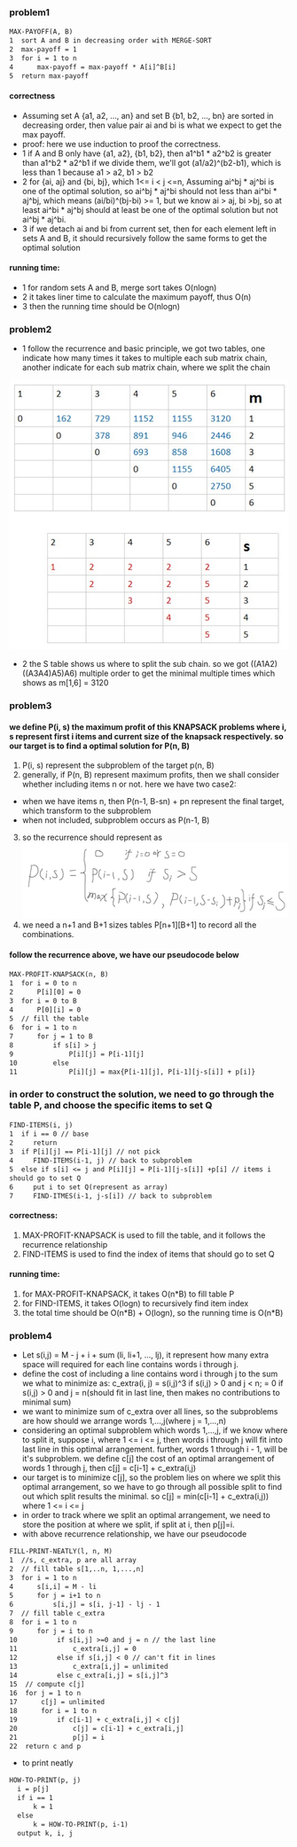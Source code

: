 ### problem1
```
MAX-PAYOFF(A, B)
1  sort A and B in decreasing order with MERGE-SORT
2  max-payoff = 1
3  for i = 1 to n
4      max-payoff = max-payoff * A[i]^B[i]
5  return max-payoff
```
#### correctness
+ Assuming set A {a1, a2, ..., an} and set B {b1, b2, ..., bn} are sorted
in decreasing order, then value pair ai and bi is what we expect to get the
max payoff.
+ proof: here we use induction to proof the correctness.
+ 1 if A and B only have {a1, a2}, {b1, b2}, then a1^b1 * a2^b2 is greater than
a1^b2 * a2^b1 if we divide them, we'll got (a1/a2)^(b2-b1), which is less than 1
because a1 > a2, b1 > b2
+ 2 for {ai, aj} and {bi, bj}, which 1<= i < j <=n,  Assuming
ai^bj * aj^bi is one of the optimal solution, so ai^bj * aj^bi should not less than ai^bi * aj^bj, which means (ai/bi)^(bj-bi) >= 1, but we know ai > aj, bi >bj, so at least ai^bi * aj^bj should at least be one of the optimal solution but not ai^bj * aj^bi.
+ 3 if we detach ai and bi from current set, then for each element left in sets A and B, it should recursively follow the same forms to get the optimal solution
#### running time:
+ 1 for random sets A and B, merge sort takes O(nlogn)
+ 2 it takes liner time to calculate the maximum payoff, thus O(n)
+ 3 then the running time should be O(nlogn)

### problem2
+ 1 follow the recurrence and basic principle, we got two tables, one indicate how many times it takes to multiple each sub matrix chain, another indicate for each sub matrix chain, where we split the chain

 ![](image/matrix-chains.jpg)

+ 2 the S table shows us where to split the sub chain. so we got
((A1A2)((A3A4)A5)A6) multiple order to get the minimal multiple times
which shows as m[1,6] = 3120

### problem3
#### we define P(i, s) the maximum profit of this KNAPSACK problems where i, s represent first i items and current size of the knapsack respectively. so our target is to find a optimal solution for P(n, B)
1. P(i, s) represent the subproblem of the target p(n, B)
2. generally, if P(n, B) represent maximum profits, then we shall consider whether
including items n or not. here we have two case2:
 + when we have items n, then P(n-1, B-sn) + pn represent the final target, which transform to the subproblem
 + when not included, subproblem occurs as P(n-1, B)
3. so the recurrence should represent as
![](image/knapsack.png)
4. we need a n+1 and B+1 sizes tables P[n+1][B+1] to record all the combinations.
#### follow the recurrence above, we have our pseudocode below
```
MAX-PROFIT-KNAPSACK(n, B)
1  for i = 0 to n
2      P[i][0] = 0
3  for i = 0 to B
4      P[0][i] = 0
5  // fill the table
6  for i = 1 to n
7      for j = 1 to B
8          if s[i] > j
9              P[i][j] = P[i-1][j]
10         else     
11             P[i][j] = max{P[i-1][j], P[i-1][j-s[i]] + p[i]}
```
### in order to construct the solution, we need to go through the table P, and choose the specific items to set Q
```
FIND-ITEMS(i, j)
1  if i == 0 // base
2     return
3  if P[i][j] == P[i-1][j] // not pick
4     FIND-ITEMS(i-1, j) // back to subproblem
5  else if s[i] <= j and P[i][j] = P[i-1][j-s[i]] +p[i] // items i should go to set Q
6     put i to set Q(represent as array)
7     FIND-ITMES(i-1, j-s[i]) // back to subproblem
```

#### correctness:
1. MAX-PROFIT-KNAPSACK is used to fill the table, and it follows the recurrence relationship
2. FIND-ITEMS is used to find the index of items that should go to set Q

#### running time:
1. for MAX-PROFIT-KNAPSACK, it takes O(n*B) to fill table P
2. for FIND-ITEMS, it takes O(logn) to recursively find item index
3. the total time should be O(n\*B) + O(logn), so the running time is O(n*B)

### problem4
+ Let s(i,j) = M - j + i + sum (li, li+1, ..., lj), it represent how many extra space will required for each line contains words i through j.
+ define the cost of including a line contains word i through j to the sum we what to minimize as: c_extra(i, j) = s(i,j)^3 if s(i,j) > 0 and j < n; = 0 if s(i,j) > 0 and j = n(should fit in last line, then makes no contributions to minimal sum)
+ we want to minimize sum of c_extra over all lines, so the subproblems are how should we arrange words 1,...,j(where j = 1,...,n)
+ considering an optimal subproblem which words 1,...,j, if we know where to split it, suppose i, where 1 <= i <= j, then words i through j will fit into last line in this optimal arrangement. further, words 1 through i - 1, will be it's subproblem. we define c[j] the cost of an optimal arrangement of words 1 through j, then c[j] = c[i-1] + c_extra(i,j)
+ our target is to minimize c[j], so the problem lies on where we split this optimal arrangement, so we have to go through all possible split to find out which split results the minimal. so c[j] = min(c[i-1] + c_extra(i,j)) where 1 <= i <= j
+ in order to track where we split an optimal arrangement, we need to store the position at where we split, if split at i, then p[j]=i.
+ with above recurrence relationship, we have our pseudocode
```
FILL-PRINT-NEATLY(l, n, M)
1  //s, c_extra, p are all array
2  // fill table s[1,..n, 1,...,n]
3  for i = 1 to n
4      s[i,i] = M - li
5      for j = i+1 to n
6          s[i,j] = s[i, j-1] - lj - 1
7  // fill table c_extra
8  for i = 1 to n
9      for j = i to n
10          if s[i,j] >=0 and j = n // the last line
11              c_extra[i,j] = 0
12          else if s[i,j] < 0 // can't fit in lines
13              c_extra[i,j] = unlimited
14          else c_extra[i,j] = s[i,j]^3
15  // compute c[j]
16  for j = 1 to n
17      c[j] = unlimited
18      for i = 1 to n
19          if c[i-1] + c_extra[i,j] < c[j]
20              c[j] = c[i-1] + c_extra[i,j]
21              p[j] = i
22  return c and p
```
+ to print neatly
```
HOW-TO-PRINT(p, j)
  i = p[j]
  if i == 1
      k = 1
  else
      k = HOW-TO-PRINT(p, i-1)
  output k, i, j
```
